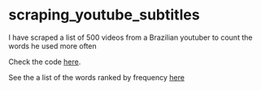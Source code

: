 # scraping_youtube_subtitles
 I have scraped a list of 500 videos from a Brazilian youtuber to count the words he used more often

Check the code [here](https://github.com/luizftoledo/counting_youtube_words/blob/main/o_que_diz_caue_moura_no_youtube.ipynb).

See the a list of the words ranked by frequency [here](https://github.com/luizftoledo/counting_youtube_words/blob/main/caue_final.csv)
